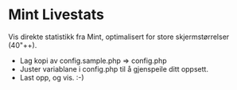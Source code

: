 Mint Livestats
==============

Vis direkte statistikk fra Mint, optimalisert for store skjermstørrelser (40"++).

- Lag kopi av config.sample.php => config.php
- Juster variablane i config.php til å gjenspeile ditt oppsett.
- Last opp, og vis. :-)